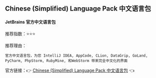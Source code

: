 ## Chinese (Simplified) Language Pack 中文语言包

#### JetBrains 官方中文语言包

推荐指数：⭐⭐⭐

推荐理由：

    官方中文语言包，为您 IntelliJ IDEA, AppCode, CLion, DataGrip, GoLand, PyCharm, PhpStorm, RubyMine, 和WebStorm 带来完全中文化的界面

官方链接：👉 [Chinese (Simplified) Language Pack 中文语言包](
https://plugins.jetbrains.com/plugin/13710-chinese-simplified-language-pack----
) 👈























